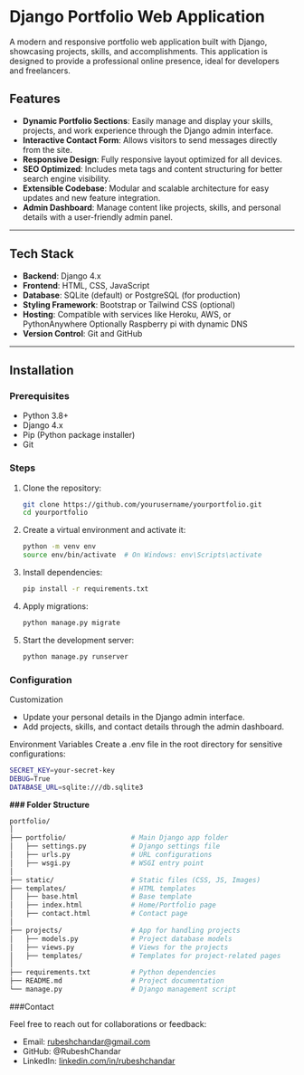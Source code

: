 # Django Portfolio Web Application

A modern and responsive portfolio web application built with Django, showcasing projects, skills, and accomplishments. This application is designed to provide a professional online presence, ideal for developers and freelancers.

## Features

- **Dynamic Portfolio Sections**: Easily manage and display your skills, projects, and work experience through the Django admin interface.
- **Interactive Contact Form**: Allows visitors to send messages directly from the site.
- **Responsive Design**: Fully responsive layout optimized for all devices.
- **SEO Optimized**: Includes meta tags and content structuring for better search engine visibility.
- **Extensible Codebase**: Modular and scalable architecture for easy updates and new feature integration.
- **Admin Dashboard**: Manage content like projects, skills, and personal details with a user-friendly admin panel.

---

## Tech Stack

- **Backend**: Django 4.x
- **Frontend**: HTML, CSS, JavaScript
- **Database**: SQLite (default) or PostgreSQL (for production)
- **Styling Framework**: Bootstrap or Tailwind CSS (optional)
- **Hosting**: Compatible with services like Heroku, AWS, or PythonAnywhere Optionally Raspberry pi with dynamic DNS
- **Version Control**: Git and GitHub

---

## Installation

### Prerequisites

- Python 3.8+
- Django 4.x
- Pip (Python package installer)
- Git

### Steps

1. Clone the repository:
   ```bash
   git clone https://github.com/yourusername/yourportfolio.git
   cd yourportfolio
   ```
2. Create a virtual environment and activate it:
   ```bash
   python -m venv env
   source env/bin/activate  # On Windows: env\Scripts\activate
   ```
3. Install dependencies:
   ```bash
   pip install -r requirements.txt
   ```
4. Apply migrations:
   ```bash
   python manage.py migrate
   ```
5. Start the development server:
   ```bash
   python manage.py runserver

   ```

### Configuration

Customization

- Update your personal details in the Django admin interface.
- Add projects, skills, and contact details through the admin dashboard.

Environment Variables
Create a .env file in the root directory for sensitive configurations:

```bash
SECRET_KEY=your-secret-key
DEBUG=True
DATABASE_URL=sqlite:///db.sqlite3
```

**### Folder Structure**

```bash
portfolio/
│
├── portfolio/                # Main Django app folder
│   ├── settings.py           # Django settings file
│   ├── urls.py               # URL configurations
│   ├── wsgi.py               # WSGI entry point
│
├── static/                   # Static files (CSS, JS, Images)
├── templates/                # HTML templates
│   ├── base.html             # Base template
│   ├── index.html            # Home/Portfolio page
│   ├── contact.html          # Contact page
│
├── projects/                 # App for handling projects
│   ├── models.py             # Project database models
│   ├── views.py              # Views for the projects
│   ├── templates/            # Templates for project-related pages
│
├── requirements.txt          # Python dependencies
├── README.md                 # Project documentation
└── manage.py                 # Django management script
```

###Contact

Feel free to reach out for collaborations or feedback:

- Email: rubeshchandar@gmail.com
- GitHub: @RubeshChandar
- LinkedIn: [linkedin.com/in/rubeshchandar](https://www.linkedin.com/in/rubeshchandar/)
